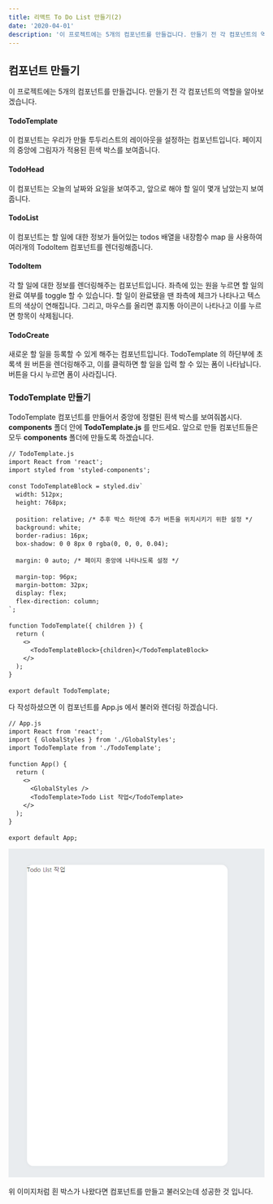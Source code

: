 ```yaml
---
title: 리액트 To Do List 만들기(2)
date: '2020-04-01'
description: '이 프로젝트에는 5개의 컴포넌트를 만들겁니다. 만들기 전 각 컴포넌트의 역할을 알아보겠습니다.'
---
```


## 컴포넌트 만들기

이 프로젝트에는 5개의 컴포넌트를 만들겁니다. 만들기 전 각 컴포넌트의 역할을 알아보겠습니다.

#### TodoTemplate

이 컴포넌트는 우리가 만들 투두리스트의 레이아웃을 설정하는 컴포넌트입니다. 페이지의 중앙에 그림자가 적용된 흰색 박스를 보여줍니다.

#### TodoHead

이 컴포넌트는 오늘의 날짜와 요일을 보여주고, 앞으로 해야 할 일이 몇개 남았는지 보여줍니다.

#### TodoList

이 컴포넌트는 할 일에 대한 정보가 들어있는 todos 배열을 내장함수 map 을 사용하여 여러개의 TodoItem 컴포넌트를 렌더링해줍니다.

#### TodoItem

각 할 일에 대한 정보를 렌더링해주는 컴포넌트입니다. 좌측에 있는 원을 누르면 할 일의 완료 여부를 toggle 할 수 있습니다. 할 일이 완료됐을 땐 좌측에 체크가 나타나고 텍스트의 색상이 연해집니다. 그리고, 마우스를 올리면 휴지통 아이콘이 나타나고 이를 누르면 항목이 삭제됩니다.

#### TodoCreate

새로운 할 일을 등록할 수 있게 해주는 컴포넌트입니다. TodoTemplate 의 하단부에 초록색 원 버튼을 렌더링해주고, 이를 클릭하면 할 일을 입력 할 수 있는 폼이 나타납니다. 버튼을 다시 누르면 폼이 사라집니다.

### TodoTemplate 만들기

TodoTemplate 컴포넌트를 만들어서 중앙에 정렬된 흰색 박스를 보여줘봅시다. **components** 폴더 안에 **TodoTemplate.js** 를 만드세요. 앞으로 만들 컴포넌트들은 모두 **components** 폴더에 만들도록 하겠습니다.

```
// TodoTemplate.js
import React from 'react';
import styled from 'styled-components';

const TodoTemplateBlock = styled.div`
  width: 512px;
  height: 768px;

  position: relative; /* 추후 박스 하단에 추가 버튼을 위치시키기 위한 설정 */
  background: white;
  border-radius: 16px;
  box-shadow: 0 0 8px 0 rgba(0, 0, 0, 0.04);

  margin: 0 auto; /* 페이지 중앙에 나타나도록 설정 */

  margin-top: 96px;
  margin-bottom: 32px;
  display: flex;
  flex-direction: column;
`;

function TodoTemplate({ children }) {
  return (
    <>
      <TodoTemplateBlock>{children}</TodoTemplateBlock>
    </>
  );
}

export default TodoTemplate;

```

다 작성하셨으면 이 컴포넌트를 App.js 에서 불러와 렌더링 하겠습니다.

```
// App.js
import React from 'react';
import { GlobalStyles } from './GlobalStyles';
import TodoTemplate from './TodoTemplate';

function App() {
  return (
    <>
      <GlobalStyles />
      <TodoTemplate>Todo List 작업</TodoTemplate>
    </>
  );
}

export default App;

```

![react_todo_img03](./images/react_todo_img03.png)

위 이미지처럼 흰 박스가 나왔다면 컴포넌트를 만들고 불러오는데 성공한 것 입니다.
